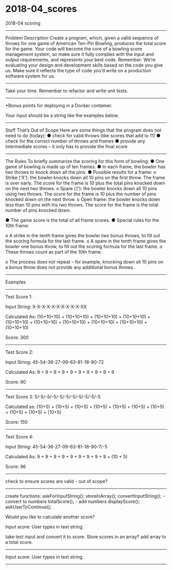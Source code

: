 # 2018-04_scores
2018-04 scoring





********************************************

Problem Description
Create a program, which, given a valid sequence of throws for one game of American Ten-Pin Bowling, produces the total score for the game. ​Your code will become the core of a bowling score management system, so make sure it fully complies with the input and output requirements, and represents your best code.
Remember: We’re evaluating your design and development skills based on the code you give us. Make sure it reflects the type of code you’d write on a production software system for us.

********************************************

Take your time. Remember to refactor and write unit tests.

********************************************

*Bonus points for deploying in a Docker container.

Your input should be a string like the examples below.

********************************************

Stuff That’s Out of Scope
Here are some things that the program does not need to do​ (today):
● check for valid throws (like scores that add to 11)
● check for the correct number of throws and frames
● provide any intermediate scores – it only has to provide the final score

********************************************

The Rules
To briefly summarize the scoring for this form of bowling:
● One game of bowling is made up of ten frames.
● In each frame, the bowler has two throws to knock down all the pins.
● Possible results for a frame:
o Strike (‘X’): the bowler knocks down all 10 pins on the first throw.
The frame is over early. The score for the frame is 10 plus the total pins knocked down on the next two throws.
o Spare (‘/’): the bowler knocks down all 10 pins using two throws.
The score for the frame is 10 plus the number of pins knocked down on the next
throw.
o Open frame: the bowler knocks down less than 10 pins with his two throws. The score for the frame is the total number of pins knocked down.

● The game score is the total of all frame scores.
● Special rules for the 10th frame:

o A strike in the tenth frame gives the bowler two bonus throws, to fill out the scoring formula for the last frame.
o A spare in the tenth frame gives the bowler one bonus throw, to fill out the scoring formula for the last frame.
o These throws count as part of the 10th frame.

o The process does not repeat – for example, knocking down all 10 pins on a bonus
throw does not provide any additional bonus throws.

********************************************

Examples

********************************************

Test Score 1:

Input String:
X-X-X-X-X-X-X-X-X-X-XX

Calculated As:
(10+10+10) + (10+10+10) + (10+10+10) +
(10+10+10) + (10+10+10) + (10+10+10) +
(10+10+10) + (10+10+10) + (10+10+10) +
(10+10+10)

Score:
300

********************************************

Test Score 2:

Input String:
45-54-36-27-09-63-81-18-90-72

Calculated As:
9 + 9 + 9 + 9 + 9 + 9 + 9 + 9 + 9 + 9

Score:
90

********************************************

Test Score 3:
5/-5/-5/-5/-5/-5/-5/-5/-5/-5/-5

Calculated as:
(10+5) + (10+5) + (10+5) + (10+5) + (10+5) + (10+5) + (10+5) + (10+5) + (10+5) + (10+5)

Score:
150

********************************************

Test Score 4:

Input String:
45-54-36-27-09-63-81-18-90-7/-5

Calculated As:
9 + 9 + 9 + 9 + 9 + 9 + 9 + 9 + 9 + (10 + 5)

Score:
96

********************************************

check to ensure scores are valid - out of scope?

********************************************

create functions:
askForInputString();
storeInArray();
convertInputString(); - convert to numbers
totalScore(); - add numbers
displayScore();
askUserToContinue();

Would you like to calculate another score?

Input score:
User types in text string.

take text input and convert it to score.
Store scores in an array?
add array to a total score.

***************************

Input score:
User types in text string.



*****************************

